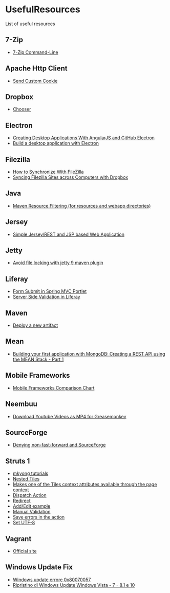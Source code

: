 UsefulResources
===============

List of useful resources

7-Zip
-----
* [7-Zip Command-Line](http://www.dotnetperls.com/7-zip-examples)


Apache Http Client
------------------

* [Send Custom Cookie](http://www.baeldung.com/httpclient-4-cookies)


Dropbox
------
* [Chooser](https://www.dropbox.com/developers/dropins/chooser/js)

Electron
--------
* [Creating Desktop Applications With AngularJS and GitHub Electron](https://scotch.io/tutorials/creating-desktop-applications-with-angularjs-and-github-electron)
* [Build a desktop application with Electron](https://egghead.io/courses/build-a-desktop-application-with-electron?utm_source=drip&utm_medium=email&utm_content=electron-apps)

Filezilla
---------
* [How to Synchronize With FileZilla](http://smallbusiness.chron.com/synchronize-filezilla-47982.html)
* [Syncing Filezilla Sites across Computers with Dropbox](http://www.code-zen.net/2009/syncing-filezilla-sites-across-computers-with-dropbox/)

Java
----
* [Maven Resource Filtering (for resources and webapp directories)](http://portofino.manydesigns.com/en/docs/portofino3/tutorials/using-maven-profiles-and-resource-filtering)

Jersey
------
* [Simple Jersey/REST and JSP based Web Application](http://www.lucubratory.eu/simple-jerseyrest-and-jsp-based-web-application/)


Jetty
-----
* [Avoid file locking with jetty 9 maven plugin](http://stefan-isele.logdown.com/posts/200857-avoid-file-locking-with-jetty-maven-plugin)


Liferay
-------
* [Form Submit in Spring MVC Portlet](http://proliferay.com/form-submit-in-spring-mvc-portlet/)
* [Server Side Validation in Liferay](http://www.opensource-techblog.com/2012/09/server-side-validation-in-liferay.html)

Maven
-----
* [Deploy a new artifact](http://central.sonatype.org/pages/apache-maven.html)

Mean
----
* [Building your first application with MongoDB: Creating a REST API using the MEAN Stack - Part 1](https://www.mongodb.com/blog/post/building-your-first-application-mongodb-creating-rest-api-using-mean-stack-part-1)

Mobile Frameworks
-----------------
* [Mobile Frameworks Comparison Chart](http://mobile-frameworks-comparison-chart.com/)


Neembuu
-------

* [Download Youtube Videos as MP4 for Greasemonkey](http://userscripts.org/scripts/show/25105)


SourceForge
-----------

* [Denying non-fast-forward and SourceForge](http://pete.akeo.ie/2011/02/denying-non-fast-forward-and.html)

Struts 1
--------

* [mkyong tutorials](http://www.mkyong.com/tutorials/struts-tutorials/)
* [Nested Tiles](http://wiki.apache.org/struts/StrutsDocTiles)
* [Makes one of the Tiles context attributes available through the page context](http://www.developer.com/java/ent/article.php/10933_2192411_5/Struts-in-Action-Developing-Applications-with-Tiles.htm)
* [Dispatch Action](http://www.raistudies.com/struts-1/dispatchaction/)
* [Redirect](http://stackoverflow.com/questions/10776051/struts-1-3-action-forward-parameter)
* [Add/Edit example](https://www.laliluna.de/articles/posts/integration-struts-ejb-tutorial.html)
* [Manual Validation](https://www.slideboom.com/presentations/71741/08-Struts-Manual-Validation-en)
* [Save errors in the action](http://www.velocityreviews.com/forums/t134976-struts-how-to-pass-error-messages-in-action-under-validator-scheme.html)
* [Set UTF-8](http://stackoverflow.com/questions/138948/how-to-get-utf-8-working-in-java-webapps)


Vagrant
-------

* [Official site](http://www.vagrantup.com/)

Windows Update Fix
------------------

* [Windows update errore 0x80070057](https://answers.microsoft.com/it-it/windows/forum/windows_7-update/windows-update-errore-0x80070057/50a59cdf-2097-494e-94ad-c43c0ff78e7d)
* [Ripristino di Windows Update Windows Vista - 7 - 8.1 e 10](https://answers.microsoft.com/it-it/windows/wiki/windows8_1-update/ripristino-di-windows-update-windows-vista-7-81-e/880067ce-cb1b-428d-8021-ecbe04dd6393)
